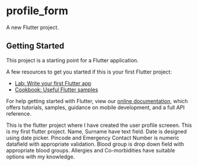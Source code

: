 # profile_form

A new Flutter project.

## Getting Started

This project is a starting point for a Flutter application.

A few resources to get you started if this is your first Flutter project:

- [Lab: Write your first Flutter app](https://flutter.dev/docs/get-started/codelab)
- [Cookbook: Useful Flutter samples](https://flutter.dev/docs/cookbook)

For help getting started with Flutter, view our
[online documentation](https://flutter.dev/docs), which offers tutorials,
samples, guidance on mobile development, and a full API reference.


This is the flutter project where I have created the user profile screeen.
This is my first flutter project.
Name, Surname have text field.
Date is designed using date picker.
Pincode and Emergency Contact Number is numeric datafield with appropriate validation.
Blood group is drop down field with appropriate blood groups.
Allergies and Co-morbidities have suitable options with my knowledge.
